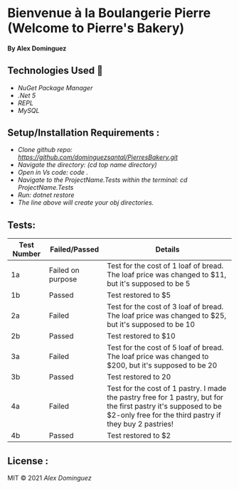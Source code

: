 # Bienvenue à la Boulangerie Pierre (Welcome to Pierre's Bakery)


#### By Alex Dominguez

## Technologies Used :floppy_disk:
* _NuGet Package Manager_
* _.Net 5_
* _REPL_
* _MySQL_


## Setup/Installation Requirements :

* _Clone github repo: https://github.com/dominguezsantal/PierresBakery.git_
* _Navigate the directory: (cd top name directory)_
* _Open in Vs code: code ._
* _Navigate to the ProjectName.Tests within the terminal: cd ProjectName.Tests_
* _Run: dotnet restore_
* _The line above will create your obj directories._

## Tests:
Test Number | Failed/Passed | Details | 
--- | --- | --- |
1a | Failed on purpose | Test for the cost of 1 loaf of bread. The loaf price was changed to $11, but it's supposed to be  5|
1b | Passed | Test restored to $5|
2a | Failed | Test for the cost of 3 loaf of bread. The loaf price was changed to $25, but it's supposed to be 10|
2b | Passed | Test restored to $10|
3a | Failed | Test for the cost of 5 loaf of bread. The loaf price was changed to $200, but it's supposed to be 20|
3b | Passed | Test restored to 20|
4a | Failed | Test for the cost of 1 pastry. I made the pastry free for 1 pastry, but for the first pastry it's supposed to be $2-only free for the third pastry if they buy 2 pastries!|
4b | Passed| Test restored to $2|

## License :
MIT &copy; 2021 _Alex Dominguez_
